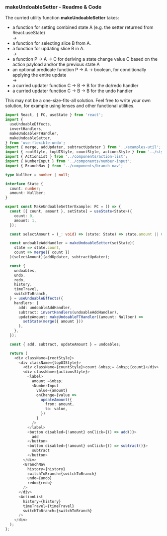 ### makeUndoableSetter - Readme & Code

The curried utility function **makeUndoableSetter** takes:

- a function for setting combined state A (e.g. the setter returned from React.useState)  
  ->
- a function for selecting slice B from A.
- a function for updating slice B in A.  
  ->
- a function P -> A -> C for deriving a state change value C based on the action payload and/or the previous state A
- an optional predicate function P -> A -> boolean, for conditionally applying the entire update  
  ->
- a curried updater function C -> B -> B for the do/redo handler
- a curried updater function C -> B -> B for the undo handler

This may not be a one-size-fits-all solution. Feel free to write your own solution, for example using lenses and other functional utilities.

```typescript
import React, { FC, useState } from 'react';
import {
  useUndoableEffects,
  invertHandlers,
  makeUndoableFTHandler,
  makeUndoableSetter,
} from 'use-flexible-undo';
import { merge, addUpdater, subtractUpdater } from '../examples-util';
import { rootStyle, topUIStyle, countStyle, actionsStyle } from '../styles';
import { ActionList } from '../components/action-list';
import { NumberInput } from '../components/number-input';
import { BranchNav } from '../components/branch-nav';

type Nullber = number | null;

interface State {
  count: number;
  amount: Nullber;
}

export const MakeUndoableSetterExample: FC = () => {
  const [{ count, amount }, setState] = useState<State>({
    count: 0,
    amount: 1,
  });

  const selectAmount = (_: void) => (state: State) => state.amount || 0;

  const undoableAddHandler = makeUndoableSetter(setState)(
    state => state.count,
    count => merge({ count })
  )(selectAmount)(addUpdater, subtractUpdater);

  const {
    undoables,
    undo,
    redo,
    history,
    timeTravel,
    switchToBranch,
  } = useUndoableEffects({
    handlers: {
      add: undoableAddHandler,
      subtract: invertHandlers(undoableAddHandler),
      updateAmount: makeUndoableFTHandler((amount: Nullber) =>
        setState(merge({ amount }))
      ),
    },
  });

  const { add, subtract, updateAmount } = undoables;

  return (
    <div className={rootStyle}>
      <div className={topUIStyle}>
        <div className={countStyle}>count &nbsp;= &nbsp;{count}</div>
        <div className={actionsStyle}>
          <label>
            amount =&nbsp;
            <NumberInput
              value={amount}
              onChange={value =>
                updateAmount({
                  from: amount,
                  to: value,
                })
              }
            />
          </label>
          <button disabled={!amount} onClick={() => add()}>
            add
          </button>
          <button disabled={!amount} onClick={() => subtract()}>
            subtract
          </button>
        </div>
        <BranchNav
          history={history}
          switchToBranch={switchToBranch}
          undo={undo}
          redo={redo}
        />
      </div>
      <ActionList
        history={history}
        timeTravel={timeTravel}
        switchToBranch={switchToBranch}
      />
    </div>
  );
};
```
